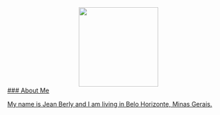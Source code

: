 <div align="center">
  <a href="https://github.com/JeanBerly">
<!--   <img height="180em" src="https://github-readme-stats.vercel.app/api?username=JeanBerly&show_icons=true&theme=dracula&include_all_commits=true&count_private=true"/> -->
  <img height="180em" src="https://github-readme-stats.vercel.app/api/top-langs/?username=JeanBerly&layout=compact&langs_count=7&theme=dark"/>
</div>
### About Me
  <p>My name is Jean Berly and I am living in Belo Horizonte, Minas Gerais.</p>
<!--
**JeanBerly/JeanBerly** is a ✨ _special_ ✨ repository because its `README.md` (this file) appears on your GitHub profile.

Here are some ideas to get you started:

- 🔭 I’m currently working on ...
- 🌱 I’m currently learning ...
- 👯 I’m looking to collaborate on ...
- 🤔 I’m looking for help with ...
- 💬 Ask me about ...
- 📫 How to reach me: ...
- 😄 Pronouns: ...
- ⚡ Fun fact: ...
-->
